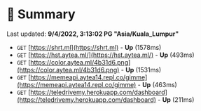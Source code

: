 # 📖 Summary
Last updated: **9/4/2022, 3:13:02 PG "Asia/Kuala_Lumpur"**

- `GET` [https://shrt.ml](https://shrt.ml) - **Up** (1578ms)
- `GET` [https://hst.aytea.ml/](https://hst.aytea.ml/) - **Up** (493ms)
- `GET` [https://color.aytea.ml/4b31d6.png](https://color.aytea.ml/4b31d6.png) - **Up** (1531ms)
- `GET` [https://memeapi.aytea14.repl.co/gimme](https://memeapi.aytea14.repl.co/gimme) - **Up** (463ms)
- `GET` [https://teledrivemy.herokuapp.com/dashboard](https://teledrivemy.herokuapp.com/dashboard) - **Up** (211ms)
